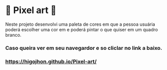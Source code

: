 # :art: Pixel art :art:

Neste projeto desenvolvi uma paleta de cores em que a pessoa usuária poderá escolher uma cor em e poderá pintar o que quiser em um quadro branco.

### Caso queira ver em seu navegardor e so cliclar no link a baixo.
### https://higojhon.github.io/Pixel-art/